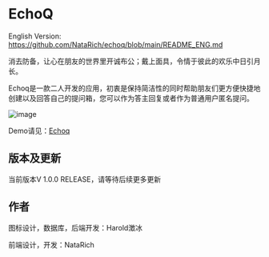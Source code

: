 # EchoQ

English Version: https://github.com/NataRich/echoq/blob/main/README_ENG.md

消去防备，让心在朋友的世界里开诚布公；戴上面具，令情于彼此的欢乐中日引月长。

Echoq是一款二人开发的应用，初衷是保持简洁性的同时帮助朋友们更方便快捷地创建以及回答自己的提问箱，您可以作为答主回复或者作为普通用户匿名提问。

![image](https://user-images.githubusercontent.com/68500948/170563466-871bf4d4-ee3d-41f4-bbb2-356ac3ce716b.png)

Demo请见：<a href="http://www.echoq.lol">Echoq</a>

## 版本及更新
当前版本V 1.0.0 RELEASE，请等待后续更多更新

## 作者
图标设计，数据库，后端开发：Harold澂冰

前端设计，开发：NataRich
